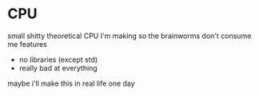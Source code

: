 # CPU
small shitty theoretical CPU I'm making so the brainworms don't consume me
features
  - no libraries (except std)
  - really bad at everything
  
maybe i'll make this in real life one day
